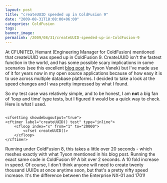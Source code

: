 ```yaml
---
layout: post
title: "createUUID speeded up in ColdFusion 9"
date: "2009-08-31T18:08:00+06:00"
categories: ColdFusion 
tags: 
banner_image: 
permalink: /2009/08/31/createUUID-speeded-up-in-ColdFusion-9
---
```


At CFUNITED, Hemant (Engineering Manager for ColdFusion) mentioned that createUUID was speed up in ColdFusion 9. CreateUUID isn't the fastest function in the world, and has some possible scary implications in some scenarios (see this excellent <a href="http://www.webapper.com/blog/index.php/2009/05/05/createuuid_friendly_function_or_server_killer/">blog post</a> by Tyson Vanek) but I've made use of it for years now in my open source applications because of how easy it is to use across multiple database platforms. I decided to take a look at the speed changes and I was pretty impressed by what I found.
<!--more-->
So my test case was relatively simple, and to be honest, I am <b>not</b> a big fan of 'loop and time' type tests, but I figured it would be a quick way to check. Here is what I used.

<code>
&lt;cfsetting showdebugoutput="true"&gt;
&lt;cftimer label="createUUID() test" type="inline"&gt;
	&lt;cfloop index="x" from="1" to="20000"&gt;
		&lt;cfset createUUID()&gt;
	&lt;/cfloop&gt;
&lt;/cftimer&gt;
</code>

Running under ColdFusion 8, this takes a little over 20 seconds - which meshes exactly with what Tyson mentioned in his blog post. Running the exact same code in ColdFusion 9? A bit over 2 seconds. A 10 fold increase in speed. Of course, I don't think anyone will need to create twenty thousand UUIDs at once anytime soon, but that's a pretty nifty speed increase. It's the difference between the Enterprise NX-01 and 1701!
